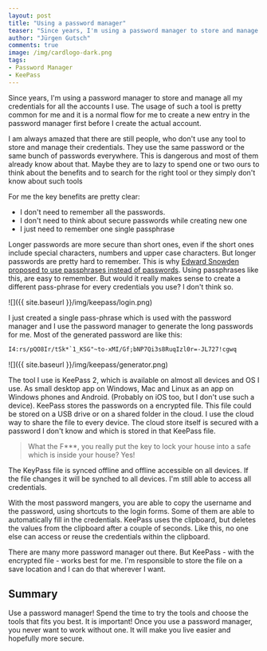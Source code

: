 ```yaml
---
layout: post
title: "Using a password manager"
teaser: "Since years, I'm using a password manager to store and manage all my credentials for all the accounts I use. The usage of such a tool is pretty common for me and it is a normal flow for me to create a new entry in the password manager first before I create the actual account. But there are still people out there, who don't use any tool to store and manage their credentials."
author: "Jürgen Gutsch"
comments: true
image: /img/cardlogo-dark.png
tags: 
- Password Manager
- KeePass
---
```


Since years, I'm using a password manager to store and manage all my credentials for all the accounts I use. The usage of such a tool is pretty common for me and it is a normal flow for me to create a new entry in the password manager first before I create the actual account.

I am always amazed that there are still people, who don't use any tool to store and manage their credentials.  They use the same password or the same bunch of passwords everywhere. This is dangerous and most of them already know about that. Maybe they are to lazy to spend one or two ours to think about the benefits and to search for the right tool or they simply don't know about such tools

For me the key benefits are pretty clear: 

* I don't need to remember all the passwords.
* I don't need to think about secure passwords while creating new one
* I just need to remember one single passphrase

Longer passwords are more secure than short ones, even if the short ones include special characters, numbers and upper case characters. But longer passwords are pretty hard to remember. This is why [Edward Snowden proposed to use passphrases instead of passwords](https://www.youtube.com/watch?v=yzGzB-yYKcc). Using passphrases like this, are easy to remember. But would it really makes sense to create a different pass-phrase for every credentials you use? I don't think so. 

![]({{ site.baseurl }}/img/keepass/login.png)

I just created a single pass-phrase which is used with the password manager and I use the password manager to generate the long passwords for me. Most of the generated password are like this:

~~~ tex
I4:rs/pQO8Ir/tSk*`1_KSG"~to-xMI/Gf;bNP7Qi3s8RuqIzl0r=-JL727!cgwq
~~~

![]({{ site.baseurl }}/img/keepass/generator.png)

The tool I use is KeePass 2, which is available on almost all devices and OS I use. As small desktop app on Windows, Mac and Linux as an app on Windows phones and Android. (Probably on iOS too, but I don't use such a device). KeePass stores the passwords on a encrypted file. This file could be stored on a USB drive or on a shared folder in the cloud. I use the cloud way to share the file to every device. The cloud store itself is secured with a password I don't know and which is stored in that KeePass file.

> What the F***, you really put the key to lock your house into a safe which is inside your house? 
> Yes!

The KeyPass file is synced offline and offline accessible on all devices. If the file changes it will be synched to all devices. I'm still able to access all credentials.

With the most password mangers, you are able to copy the username and the password, using shortcuts to the login forms. Some of them are able to automatically fill in the credentials. KeePass uses the clipboard, but deletes the values from the clipboard after a couple of seconds. Like this, no one else can access or reuse the credentials within the clipboard.

There are many more password manager out there. But KeePass - with the encrypted file - works best for me. I'm responsible to store the file on a save location and I can do that wherever I want. 

## Summary

Use a password manager! Spend the time to try the tools and choose the tools that fits you best. It is important! Once you use a password manager, you never want to work without one. It will make you live easier and hopefully more secure.